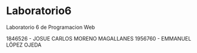 # Laboratorio6

Laboratorio 6 de Programacion Web

1846526 - JOSUE CARLOS MORENO MAGALLANES
1956760 - EMMANUEL LÖPEZ OJEDA
